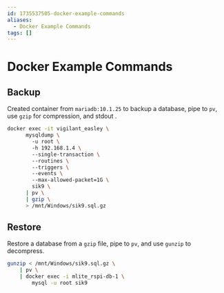 ```yaml
---
id: 1735537505-docker-example-commands
aliases:
  - Docker Example Commands
tags: []
---
```


# Docker Example Commands

## Backup

Created container from `mariadb:10.1.25` to backup a database, pipe to `pv`, use `gzip` for compression, and stdout .

```bash
docker exec -it vigilant_easley \                                             
      mysqldump \                                                                 
        -u root \                                                                 
        -h 192.168.1.4 \                                                          
        --single-transaction \                                                    
        --routines \                                                              
        --triggers \                                                              
        --events \                                                                
        --max-allowed-packet=1G \                                                 
        sik9 \                                                                    
      | pv \                                                                      
      | gzip \                                                                    
      > /mnt/Windows/sik9.sql.gz
```

## Restore

Restore a database from a `gzip` file, pipe to `pv`, and use `gunzip` to decompress.

```bash
gunzip < /mnt/Windows/sik9.sql.gz \
    | pv \
    | docker exec -i mlite_rspi-db-1 \ 
        mysql -u root sik9
```

